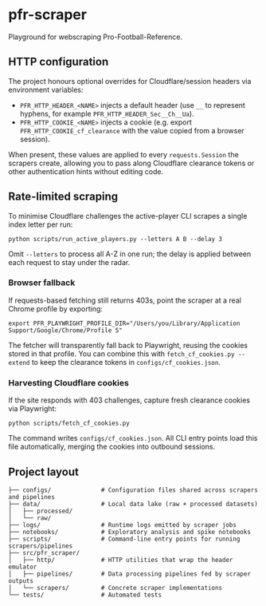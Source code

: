 # pfr-scraper

Playground for webscraping Pro-Football-Reference.

## HTTP configuration

The project honours optional overrides for Cloudflare/session headers via environment variables:

- `PFR_HTTP_HEADER_<NAME>` injects a default header (use `__` to represent hyphens, for example `PFR_HTTP_HEADER_Sec__Ch__Ua`).
- `PFR_HTTP_COOKIE_<NAME>` injects a cookie (e.g. export `PFR_HTTP_COOKIE_cf_clearance` with the value copied from a browser session).

When present, these values are applied to every `requests.Session` the scrapers create, allowing you to pass along Cloudflare clearance tokens or other authentication hints without editing code.

## Rate-limited scraping

To minimise Cloudflare challenges the active-player CLI scrapes a single index letter per run:

```
python scripts/run_active_players.py --letters A B --delay 3
```

Omit `--letters` to process all A-Z in one run; the delay is applied between each request to stay under the radar.

### Browser fallback

If requests-based fetching still returns 403s, point the scraper at a real Chrome profile by exporting:

```
export PFR_PLAYWRIGHT_PROFILE_DIR="/Users/you/Library/Application Support/Google/Chrome/Profile 5"
```

The fetcher will transparently fall back to Playwright, reusing the cookies stored in that profile. You can combine this with `fetch_cf_cookies.py --extend` to keep the clearance tokens in `configs/cf_cookies.json`.

### Harvesting Cloudflare cookies

If the site responds with 403 challenges, capture fresh clearance cookies via Playwright:

```
python scripts/fetch_cf_cookies.py
```

The command writes `configs/cf_cookies.json`. All CLI entry points load this file automatically, merging the cookies into outbound sessions.

## Project layout

```
├── configs/              # Configuration files shared across scrapers and pipelines
├── data/                 # Local data lake (raw + processed datasets)
│   ├── processed/
│   └── raw/
├── logs/                 # Runtime logs emitted by scraper jobs
├── notebooks/            # Exploratory analysis and spike notebooks
├── scripts/              # Command-line entry points for running scrapers/pipelines
├── src/pfr_scraper/
│   ├── http/             # HTTP utilities that wrap the header emulator
│   ├── pipelines/        # Data processing pipelines fed by scraper outputs
│   └── scrapers/         # Concrete scraper implementations
└── tests/                # Automated tests
```
